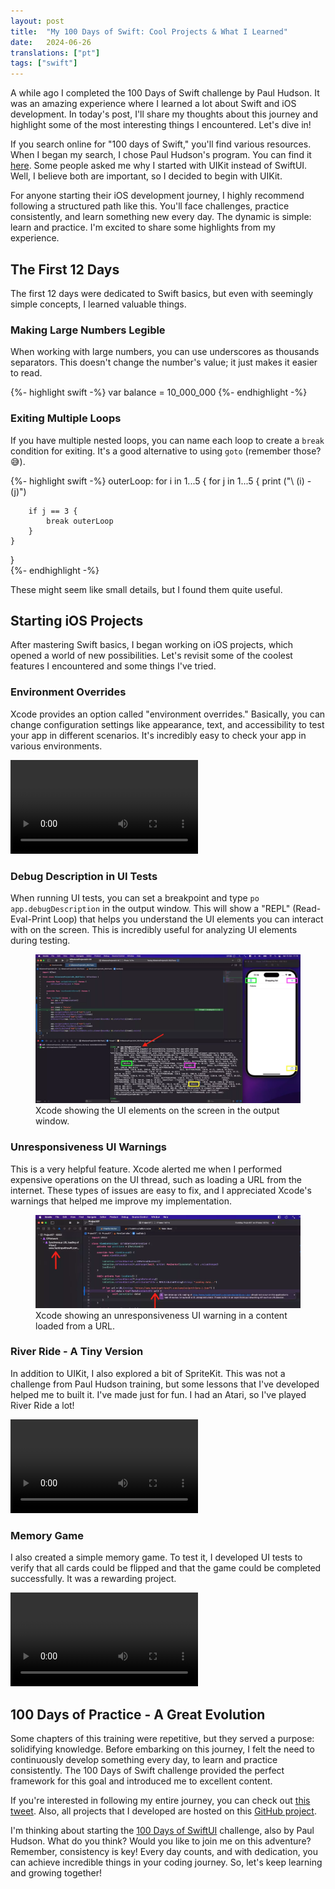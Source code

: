 ```yaml
---
layout: post
title:  "My 100 Days of Swift: Cool Projects & What I Learned"
date:   2024-06-26
translations: ["pt"]
tags: ["swift"]
---
```


<p class="intro"><span class="dropcap">A</span> while ago I completed the 100 Days of Swift challenge by Paul Hudson. It was an amazing experience where I learned a lot about Swift and iOS development. In today's post, I'll share my thoughts about this journey and highlight some of the most interesting things I encountered. Let's dive in!</p>

If you search online for "100 days of Swift," you'll find various resources. When I began my search, I chose Paul Hudson's program. You can find it [here][100_days_of_swift]. Some people asked me why I started with UIKit instead of SwiftUI. Well, I believe both are important, so I decided to begin with UIKit.

For anyone starting their iOS development journey, I highly recommend following a structured path like this. You'll face challenges, practice consistently, and learn something new every day. The dynamic is simple: learn and practice. I'm excited to share some highlights from my experience.

## The First 12 Days

The first 12 days were dedicated to Swift basics, but even with seemingly simple concepts, I learned valuable things.

### Making Large Numbers Legible

When working with large numbers, you can use underscores as thousands separators. This doesn't change the number's value; it just makes it easier to read.

{%- highlight swift -%}
var balance = 10_000_000
{%- endhighlight -%}

### Exiting Multiple Loops

If you have multiple nested loops, you can name each loop to create a `break` condition for exiting. It's a good alternative to using `goto` (remember those? 😅).

{%- highlight swift -%}
outerLoop: for i in 1...5 {
    for j in 1...5 {
        print ("\ (i) - \(j)")

        if j == 3 {
            break outerLoop
        }
    }
}        
{%- endhighlight -%}

These might seem like small details, but I found them quite useful.

## Starting iOS Projects

After mastering Swift basics, I began working on iOS projects, which opened a world of new possibilities. Let's revisit some of the coolest features I encountered and some things I've tried.

### Environment Overrides

Xcode provides an option called "environment overrides." Basically, you can change configuration settings like appearance, text, and accessibility to test your app in different scenarios. It's incredibly easy to check your app in various environments.

<video controls aria-labelledby="Xcode Environment Overrides" aria-describedby="The video shows Xcode and iOS Simulator side by side. The app is running, and there is a button at the bottom of Xcode's toolbar that reveals the environment overrides tool. When you change the configuration, you see the changes directly in the running app.">
    <source src="/assets/videos/xcode_environment_overrides.mp4" type="video/mp4">
    Your browser does not support video playback.
</video>

### Debug Description in UI Tests

When running UI tests, you can set a breakpoint and type `po app.debugDescription` in the output window. This will show a "REPL" (Read-Eval-Print Loop) that helps you understand the UI elements you can interact with on the screen. This is incredibly useful for analyzing UI elements during testing.

<figure>
	<img src="/assets/img/xcode_uitests_debug.webp" alt="Xcode showing the UI elements on the screen in the output window."> 
	<figcaption>Xcode showing the UI elements on the screen in the output window.</figcaption>
</figure>

### Unresponsiveness UI Warnings

This is a very helpful feature. Xcode alerted me when I performed expensive operations on the UI thread, such as loading a URL from the internet. These types of issues are easy to fix, and I appreciated Xcode's warnings that helped me improve my implementation.

<figure>
	<img src="/assets/img/xcode_unresponsiveness_ui_warning.webp" alt="Xcode showing an unresponsiveness UI warning in a content loaded from a URL."> 
	<figcaption>Xcode showing an unresponsiveness UI warning in a content loaded from a URL.</figcaption>
</figure>

### River Ride - A Tiny Version

In addition to UIKit, I also explored a bit of SpriteKit. This was not a challenge from Paul Hudson training, but some lessons that I've developed helped me to built it. I've made just for fun. I had an Atari, so I've played River Ride a lot!

<video controls aria-labelledby="River Ride Little made with SpriteKit" aria-describedby="The video shows Xcode and iOS Simulator side by side. The app was made using SpriteKit and is a small version of the River Ride game.">
    <source src="/assets/videos/river_rider_little_made_by_spritekit.mp4" type="video/mp4">
    Your browser does not support video playback.
</video>

### Memory Game

I also created a simple memory game. To test it, I developed UI tests to verify that all cards could be flipped and that the game could be completed successfully. It was a rewarding project.

<video controls aria-labelledby="A memory game tested with UI Tests" aria-describedby="The video shows Xcode and iPad Simulator. The app was made using UIKit and is a memory game. The UI tests open all pairs until the game is finished.">
    <source src="/assets/videos/test_memory_game_using_uitests.mp4" type="video/mp4">
    Your browser does not support video playback.
</video>

## 100 Days of Practice - A Great Evolution

Some chapters of this training were repetitive, but they served a purpose: solidifying knowledge. Before embarking on this journey, I felt the need to continuously develop something every day, to learn and practice consistently. The 100 Days of Swift challenge provided the perfect framework for this goal and introduced me to excellent content.

If you're interested in following my entire journey, you can check out [this tweet][100_days_of_swift_journey]. Also, all projects that I developed are hosted on this [GitHub project][github_project].

I'm thinking about starting the [100 Days of SwiftUI][100_days_of_swiftui] challenge, also by Paul Hudson. What do you think? Would you like to join me on this adventure? Remember, consistency is key! Every day counts, and with dedication, you can achieve incredible things in your coding journey. So, let's keep learning and growing together!

[100_days_of_swift]:         https://www.hackingwithswift.com/100
[100_days_of_swiftui]:       https://www.hackingwithswift.com/100/swiftui
[100_days_of_swift_journey]: https://x.com/ionixjunior/status/1569005323314425859
[github_project]:            https://github.com/ionixjunior/100DaysOfSwift